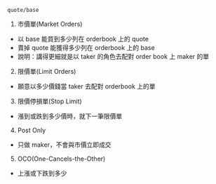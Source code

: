 
```
quote/base
```

1. 市價單(Market Orders)
  - 以 base 能買到多少列在 orderbook 上的 quote
  - 賣掉 quote 能獲得多少列在 orderbook 上的 base
  - 說明：講得更細就是以 taker 的角色去配對 order book 上 maker 的單

2. 限價單(Limit Orders)
  - 願意以多少價錢當 taker 去配對 orderbook 上的單

3. 限價停損單(Stop Limit)
  - 漲到或跌到多少價時，就下一筆限價單

4. Post Only
  - 只做 maker，不會與市價立即成交

5. OCO(One-Cancels-the-Other)
  - 上漲或下跌到多少